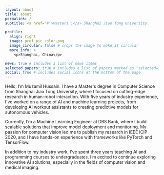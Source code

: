 ```yaml
---
layout: about
title: about
permalink: /
subtitle: <a href='#'>Masters :</a> Shanghai Jiao Tong University.

profile:
  align: right
  image: prof_pic_color.png
  image_circular: false # crops the image to make it circular
  more_info: >
    <p>Shanghai, China</p>

news: true # includes a list of news items
selected_papers: true # includes a list of papers marked as "selected={true}"
social: true # includes social icons at the bottom of the page
---
```


Hello, I’m Muzamil Hussain. I have a Master's degree in Computer Science from Shanghai Jiao Tong University, where I focused on cutting-edge research in human-robot interaction. With five years of industry experience, I've worked on a range of AI and machine learning projects, from developing AI workout assistants to creating predictive models for autonomous vehicles.

Currently, I’m a Machine Learning Engineer at DBS Bank, where I build scalable solutions that improve model deployment and monitoring. My passion for computer vision led me to publish my research in IEEE ICIP 2020, and I have hands-on experience with frameworks like PyTorch and TensorFlow.

In addition to my industry work, I’ve spent three years teaching AI and programming courses to undergraduates. I’m excited to continue exploring innovative AI solutions, especially in the fields of computer vision and medical imaging.

<!-- Write your biography here. Tell the world about yourself. Link to your favorite [subreddit](http://reddit.com). You can put a picture in, too. The code is already in, just name your picture `prof_pic.jpg` and put it in the `img/` folder.

Put your address / P.O. box / other info right below your picture. You can also disable any of these elements by editing `profile` property of the YAML header of your `_pages/about.md`. Edit `_bibliography/papers.bib` and Jekyll will render your [publications page](/al-folio/publications/) automatically.

Link to your social media connections, too. This theme is set up to use [Font Awesome icons](https://fontawesome.com/) and [Academicons](https://jpswalsh.github.io/academicons/), like the ones below. Add your Facebook, Twitter, LinkedIn, Google Scholar, or just disable all of them. -->
